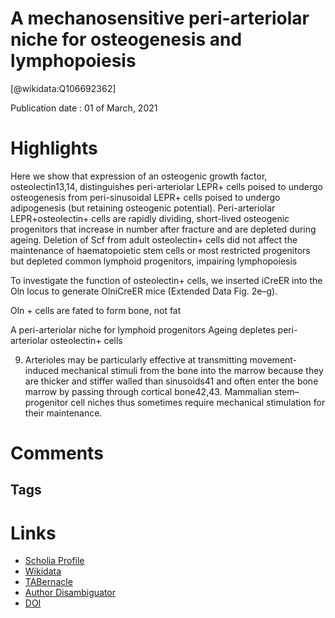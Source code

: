 
A mechanosensitive peri-arteriolar niche for osteogenesis and lymphopoiesis
===========================================================================
  
  [@wikidata:Q106692362]  
  
Publication date : 01 of March, 2021  

# Highlights

Here we show that expression of an osteogenic growth factor, osteolectin13,14, distinguishes peri-arteriolar LEPR+ cells poised to undergo osteogenesis from peri-sinusoidal LEPR+ cells poised to undergo adipogenesis (but retaining osteogenic potential). Peri-arteriolar LEPR+osteolectin+ cells are rapidly dividing, short-lived osteogenic progenitors that increase in number after fracture and are depleted during ageing. Deletion of Scf from adult osteolectin+ cells did not affect the maintenance of haematopoietic stem cells or most restricted progenitors but depleted common lymphoid progenitors, impairing lymphopoiesis

To investigate the function of osteolectin+ cells, we inserted iCreER into the Oln locus to generate OlniCreER mice (Extended Data Fig. 2e–g). 

Oln + cells are fated to form bone, not fat

A peri-arteriolar niche for lymphoid progenitors
Ageing depletes peri-arteriolar osteolectin+ cells

9. Arterioles may be particularly effective at transmitting movement-induced mechanical stimuli from the bone into the marrow because they are thicker and stiffer walled than sinusoids41 and often enter the bone marrow by passing through cortical bone42,43. Mammalian stem–progenitor cell niches thus sometimes require mechanical stimulation for their maintenance.




# Comments

## Tags

# Links
  
 * [Scholia Profile](https://scholia.toolforge.org/work/Q106692362)  
 * [Wikidata](https://www.wikidata.org/wiki/Q106692362)  
 * [TABernacle](https://tabernacle.toolforge.org/?#/tab/manual/Q106692362/P921%3BP4510)  
 * [Author Disambiguator](https://author-disambiguator.toolforge.org/work_item_oauth.php?id=Q106692362&batch_id=&match=1&author_list_id=&doit=Get+author+links+for+work)  
 * [DOI](https://doi.org/10.1038/S41586-021-03298-5)  
